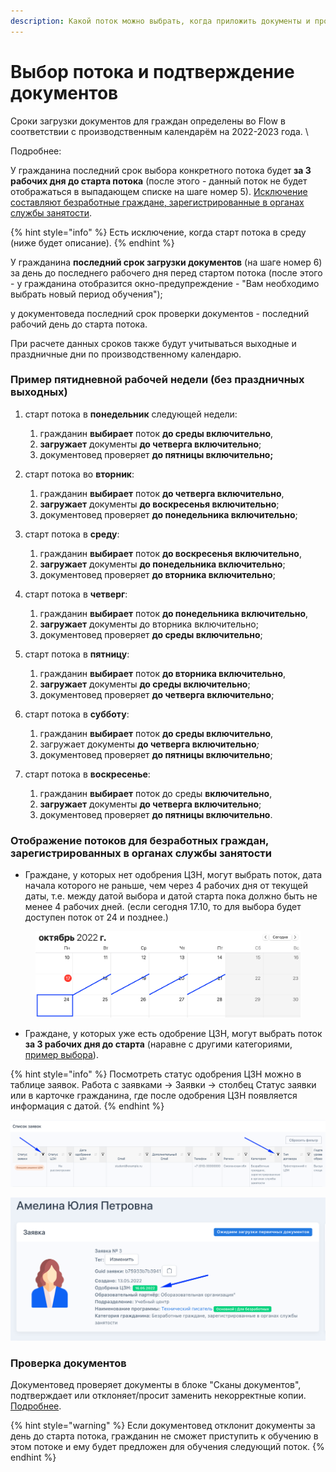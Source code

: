 ```yaml
---
description: Какой поток можно выбрать, когда приложить документы и произвести проверку
---
```


# Выбор потока и подтверждение документов

Сроки загрузки документов для граждан определены во Flow в соответствии с производственным календарём  на 2022-2023 года. \


Подробнее:

У гражданина последний срок выбора конкретного потока будет **за 3 рабочих дня до старта потока** (после этого - данный поток  не будет отображаться в выпадающем списке на шаге номер 5). [Исключение составляют безработные граждане, зарегистрированные в органах службы занятости](vybor-potoka-i-podtverzhdenie-dokumentov.md#undefined).&#x20;

{% hint style="info" %}
Есть исключение, когда старт потока в среду (ниже будет описание).
{% endhint %}

У гражданина **последний срок загрузки документов** (на шаге номер 6) за день до последнего рабочего дня перед стартом потока (после этого - у гражданина отобразится окно-предупреждение - "Вам необходимо выбрать новый период обучения");

у документоведа последний срок проверки документов - последний рабочий день до старта потока.

При расчете данных сроков также будут учитываться выходные и праздничные дни по производственному календарю.

### Пример пятидневной рабочей недели (без праздничных выходных)

1. старт потока в **понедельник** следующей недели:&#x20;
   1. гражданин **выбирает** поток **до среды включительно**,
   2. **загружает** документы **до четверга включительно**;&#x20;
   3.  документовед проверяет **до пятницы включительно;**


2.  старт потока во **вторник**:&#x20;

    1. гражданин **выбирает** поток **до четверга включительно**,&#x20;
    2. **загружает** документы **до воскресенья включительно**;&#x20;
    3. документовед проверяет **до понедельника включительно**;


3.  старт потока в **среду**:

    1. &#x20;гражданин **выбирает** поток **до воскресенья включительно**,&#x20;
    2. **загружает** документы **до понедельника включительно**;
    3. &#x20;документовед проверяет **до вторника включительно**;


4.  старт потока в **четверг**:&#x20;

    1. гражданин **выбирает** поток **до понедельника включительно**,&#x20;
    2. **загружает** документы до вторника включительно;&#x20;
    3. документовед проверяет **до среды включительно**;


5.  старт потока в **пятницу**:&#x20;

    1. гражданин **выбирает** поток **до вторника включительно**,&#x20;
    2. **загружает** документы **до среды включительно**;
    3. &#x20;документовед проверяет **до четверга включительно**;


6.  старт потока в **субботу**:&#x20;

    1. гражданин **выбирает** поток **до среды включительно**,
    2. &#x20;загружает документы **до четверга включительно**_;_&#x20;
    3. документовед проверяет **до пятницы включительно**;


7. старт потока в **воскресенье**:
   1. &#x20;гражданин **выбирает** поток до среды **включительно**,&#x20;
   2. **загружает** документы **до четверга включительно**;&#x20;
   3. документовед проверяет **до пятницы включительно**.

### Отображение потоков для безработных граждан, зарегистрированных в органах службы занятости

* Граждане, у которых нет одобрения ЦЗН, могут выбрать поток,  дата начала которого не раньше, чем через 4 рабочих дня от текущей даты, т.е. между датой выбора и датой старта пока должно быть не менее 4 рабочих дней. (если сегодня 17.10, то для выбора будет доступен поток от 24 и позднее.)

<figure><img src="../.gitbook/assets/image (2).png" alt=""><figcaption></figcaption></figure>

* Граждане, у которых уже есть одобрение ЦЗН, могут выбрать поток **за 3 рабочих дня до старта** (наравне с другими категориями, [пример выбора](vybor-potoka-i-podtverzhdenie-dokumentov.md#primer-pyatidnevnoi-rabochei-nedeli-bez-prazdnichnykh-vykhodnykh)).

{% hint style="info" %}
Посмотреть статус одобрения ЦЗН можно в таблице заявок. Работа с заявками -> Заявки -> столбец Статус заявки или в карточке гражданина, где после одобрения ЦЗН появляется информация с датой.&#x20;
{% endhint %}

![](<../.gitbook/assets/image (1) (1) (1).png>)

![](<../.gitbook/assets/image (104).png>)

### Проверка документов

Документовед проверяет  документы в блоке "Сканы документов", подтверждает или отклоняет/просит заменить некорректные копии. [Подробнее](../proverka-dokumentov/).

{% hint style="warning" %}
Если документовед отклонит документы за день до старта потока, гражданин не сможет приступить к обучению в этом потоке и ему будет предложен для обучения следующий поток.
{% endhint %}
